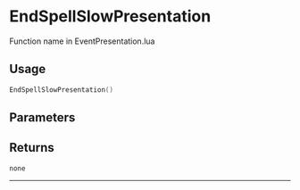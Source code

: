 # EndSpellSlowPresentation
Function name in EventPresentation.lua
## Usage
```lua
EndSpellSlowPresentation()
```
## Parameters

## Returns
`none`

---
